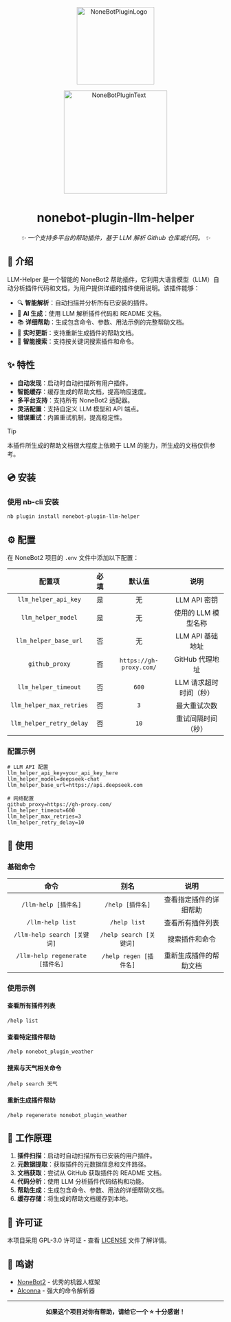 <div align="center">
  <a href="https://v2.nonebot.dev/store"><img src="https://github.com/A-kirami/nonebot-plugin-template/blob/resources/nbp_logo.png" width="180" height="180" alt="NoneBotPluginLogo"></a>
  <br>
  <p><img src="https://github.com/A-kirami/nonebot-plugin-template/blob/resources/NoneBotPlugin.svg" width="240" alt="NoneBotPluginText"></p>
</div>

<div align="center">

# nonebot-plugin-llm-helper

_✨ 一个支持多平台的帮助插件，基于 LLM 解析 Github 仓库或代码。 ✨_

</div>

## 📖 介绍

LLM-Helper 是一个智能的 NoneBot2 帮助插件，它利用大语言模型（LLM）自动分析插件代码和文档，为用户提供详细的插件使用说明。该插件能够：

- 🔍 **智能解析**：自动扫描并分析所有已安装的插件。
- 🤖 **AI 生成**：使用 LLM 解析插件代码和 README 文档。
- 📚 **详细帮助**：生成包含命令、参数、用法示例的完整帮助文档。
- 🔄 **实时更新**：支持重新生成插件的帮助文档。
- 🔎 **智能搜索**：支持按关键词搜索插件和命令。

## ✨ 特性

- **自动发现**：启动时自动扫描所有用户插件。
- **智能缓存**：缓存生成的帮助文档，提高响应速度。
- **多平台支持**：支持所有 NoneBot2 适配器。
- **灵活配置**：支持自定义 LLM 模型和 API 端点。
- **错误重试**：内置重试机制，提高稳定性。

> [!TIP]
> 本插件所生成的帮助文档很大程度上依赖于 LLM 的能力，所生成的文档仅供参考。

## 💿 安装

### 使用 nb-cli 安装

```bash
nb plugin install nonebot-plugin-llm-helper
```

## ⚙️ 配置

在 NoneBot2 项目的 `.env` 文件中添加以下配置：


| 配置项 | 必填 | 默认值 | 说明 |
|:------:|:----:|:------:|:----:|
| `llm_helper_api_key` | 是 | 无 | LLM API 密钥 |
| `llm_helper_model` | 是 | 无 | 使用的 LLM 模型名称 |
| `llm_helper_base_url` | 否 | 无 | LLM API 基础地址 |
| `github_proxy` | 否 | `https://gh-proxy.com/` | GitHub 代理地址 |
| `llm_helper_timeout` | 否 | `600` | LLM 请求超时时间（秒） |
| `llm_helper_max_retries` | 否 | `3` | 最大重试次数 |
| `llm_helper_retry_delay` | 否 | `10` | 重试间隔时间（秒） |

### 配置示例

```env
# LLM API 配置
llm_helper_api_key=your_api_key_here
llm_helper_model=deepseek-chat
llm_helper_base_url=https://api.deepseek.com

# 网络配置
github_proxy=https://gh-proxy.com/
llm_helper_timeout=600
llm_helper_max_retries=3
llm_helper_retry_delay=10
```

## 🎉 使用

### 基础命令

| 命令 | 别名 | 说明 |
|:----:|:----:|:----:|
| `/llm-help [插件名]` | `/help [插件名]` | 查看指定插件的详细帮助 |
| `/llm-help list` | `/help list` | 查看所有插件列表 |
| `/llm-help search [关键词]` | `/help search [关键词]` | 搜索插件和命令 |
| `/llm-help regenerate [插件名]` | `/help regen [插件名]` | 重新生成插件的帮助文档 |

### 使用示例

#### 查看所有插件列表

```
/help list
```

#### 查看特定插件帮助

```
/help nonebot_plugin_weather
```

#### 搜索与天气相关命令

```
/help search 天气
```

#### 重新生成插件帮助

```
/help regenerate nonebot_plugin_weather
```

## 🔧 工作原理

1. **插件扫描**：启动时自动扫描所有已安装的用户插件。
2. **元数据提取**：获取插件的元数据信息和文件路径。
3. **文档获取**：尝试从 GitHub 获取插件的 README 文档。
4. **代码分析**：使用 LLM 分析插件代码结构和功能。
5. **帮助生成**：生成包含命令、参数、用法的详细帮助文档。
6. **缓存存储**：将生成的帮助文档缓存到本地。

## 📄 许可证

本项目采用 GPL-3.0 许可证 - 查看 [LICENSE](LICENSE) 文件了解详情。

## 🙏 鸣谢

- [NoneBot2](https://github.com/nonebot/nonebot2) - 优秀的机器人框架
- [Alconna](https://github.com/ArcletProject/Alconna) - 强大的命令解析器

---

<div align="center">

**如果这个项目对你有帮助，请给它一个 ⭐️ 十分感谢！**

</div>
